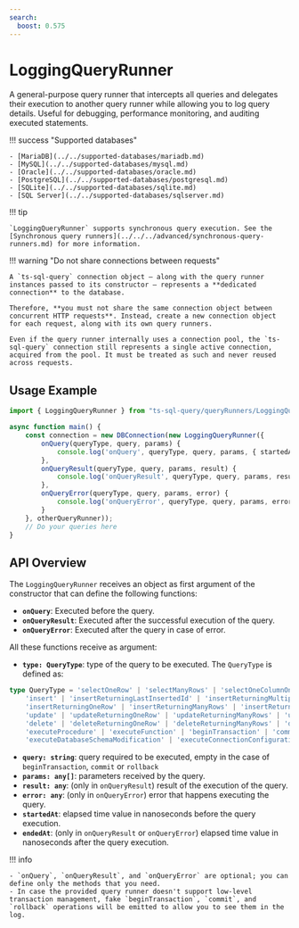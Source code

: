 ```yaml
---
search:
  boost: 0.575
---
```

# LoggingQueryRunner

A general-purpose query runner that intercepts all queries and delegates their execution to another query runner while allowing you to log query details. Useful for debugging, performance monitoring, and auditing executed statements.

!!! success "Supported databases"

    - [MariaDB](../../supported-databases/mariadb.md)
    - [MySQL](../../supported-databases/mysql.md)
    - [Oracle](../../supported-databases/oracle.md)
    - [PostgreSQL](../../supported-databases/postgresql.md)
    - [SQLite](../../supported-databases/sqlite.md)
    - [SQL Server](../../supported-databases/sqlserver.md)

!!! tip

    `LoggingQueryRunner` supports synchronous query execution. See the [Synchronous query runners](../../../advanced/synchronous-query-runners.md) for more information.

!!! warning "Do not share connections between requests"

    A `ts-sql-query` connection object — along with the query runner instances passed to its constructor — represents a **dedicated connection** to the database.

    Therefore, **you must not share the same connection object between concurrent HTTP requests**. Instead, create a new connection object for each request, along with its own query runners.

    Even if the query runner internally uses a connection pool, the `ts-sql-query` connection still represents a single active connection, acquired from the pool. It must be treated as such and never reused across requests.

## Usage Example

```ts
import { LoggingQueryRunner } from "ts-sql-query/queryRunners/LoggingQueryRunner";

async function main() {
    const connection = new DBConnection(new LoggingQueryRunner({
        onQuery(queryType, query, params) {
            console.log('onQuery', queryType, query, params, { startedAt })
        },
        onQueryResult(queryType, query, params, result) {
            console.log('onQueryResult', queryType, query, params, result, { startedAt, endedAt })
        },
        onQueryError(queryType, query, params, error) {
            console.log('onQueryError', queryType, query, params, error, { startedAt, endedAt })
        }
    }, otherQueryRunner));
    // Do your queries here
}
```

## API Overview

The `LoggingQueryRunner` receives an object as first argument of the constructor that can define the following functions:

- **`onQuery`**: Executed before the query.
- **`onQueryResult`**: Executed after the successful execution of the query.
- **`onQueryError`**: Executed after the query in case of error.

All these functions receive as argument:

- **`type: QueryType`**: type of the query to be executed. The `QueryType` is defined as:

```ts
type QueryType = 'selectOneRow' | 'selectManyRows' | 'selectOneColumnOneRow' | 'selectOneColumnManyRows' |
    'insert' | 'insertReturningLastInsertedId' | 'insertReturningMultipleLastInsertedId' |
    'insertReturningOneRow' | 'insertReturningManyRows' | 'insertReturningOneColumnOneRow' | 'insertReturningOneColumnManyRows' |
    'update' | 'updateReturningOneRow' | 'updateReturningManyRows' | 'updateReturningOneColumnOneRow' | 'updateReturningOneColumnManyRows' |
    'delete' | 'deleteReturningOneRow' | 'deleteReturningManyRows' | 'deleteReturningOneColumnOneRow' | 'deleteReturningOneColumnManyRows' |
    'executeProcedure' | 'executeFunction' | 'beginTransaction' | 'commit' | 'rollback' | 
    'executeDatabaseSchemaModification' | 'executeConnectionConfiguration'
```

- **`query: string`**: query required to be executed, empty in the case of `beginTransaction`, `commit` or `rollback`
- **`params: any[]`**: parameters received by the query.
- **`result: any`**: (only in `onQueryResult`) result of the execution of the query.
- **`error: any`**: (only in `onQueryError`) error that happens executing the query.
- **`startedAt`**: elapsed time value in nanoseconds before the query execution.
- **`endedAt`**: (only in `onQueryResult` or  `onQueryError`) elapsed time value in nanoseconds after the query execution.

!!! info

    - `onQuery`, `onQueryResult`, and `onQueryError` are optional; you can define only the methods that you need.
    - In case the provided query runner doesn't support low-level transaction management, fake `beginTransaction`, `commit`, and `rollback` operations will be emitted to allow you to see them in the log.
